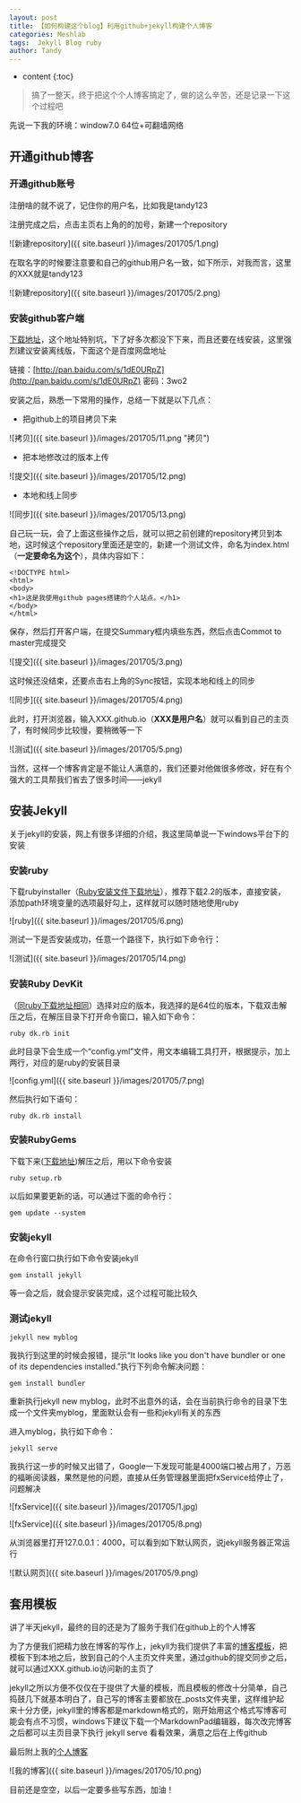 ```yaml
---
layout: post
title: 【如何构建这个blog】利用github+jekyll构建个人博客
categories: Meshlab
tags:  Jekyll Blog ruby
author: Tandy
---
```


* content
{:toc}





>搞了一整天，终于把这个个人博客搞定了，做的这么辛苦，还是记录一下这个过程吧

先说一下我的环境：window7.0 64位+可翻墙网络

## 开通github博客

### 开通github账号

注册啥的就不说了，记住你的用户名，比如我是tandy123

注册完成之后，点击主页右上角的的加号，新建一个repository

![新建repository]({{ site.baseurl }}/images/201705/1.png)

在取名字的时候要注意要和自己的github用户名一致，如下所示，对我而言，这里的XXX就是tandy123

![新建repository]({{ site.baseurl }}/images/201705/2.png)

### 安装github客户端

[下载地址](https://desktop.github.com/)，这个地址特别坑，下了好多次都没下下来，而且还要在线安装，这里强烈建议安装离线版，下面这个是百度网盘地址

链接：[http://pan.baidu.com/s/1dE0URpZ](http://pan.baidu.com/s/1dE0URpZ) 密码：3wo2

安装之后，熟悉一下常用的操作，总结一下就是以下几点：

- 把github上的项目拷贝下来

![拷贝]({{ site.baseurl }}/images/201705/11.png "拷贝")

- 把本地修改过的版本上传

![提交]({{ site.baseurl }}/images/201705/12.png)

- 本地和线上同步

![同步]({{ site.baseurl }}/images/201705/13.png)

自己玩一玩，会了上面这些操作之后，就可以把之前创建的repository拷贝到本地，这时候这个repository里面还是空的，新建一个测试文件，命名为index.html（**一定要命名为这个**），具体内容如下：

    <!DOCTYPE html>
    <html>
    <body>
    <h1>这是我使用github pages搭建的个人站点。</h1>
    </body>
    </html>

保存，然后打开客户端，在提交Summary框内填些东西，然后点击Commot to master完成提交

![提交]({{ site.baseurl }}/images/201705/3.png)

这时候还没结束，还要点击右上角的Sync按钮，实现本地和线上的同步

![同步]({{ site.baseurl }}/images/201705/4.png)

此时，打开浏览器，输入XXX.github.io（**XXX是用户名**）就可以看到自己的主页了，有时候同步比较慢，要稍微等一下

![测试]({{ site.baseurl }}/images/201705/5.png)


当然，这样一个博客肯定是不能让人满意的，我们还要对他做很多修改，好在有个强大的工具帮我们省去了很多时间——jekyll

## 安装Jekyll

关于jekyll的安装，网上有很多详细的介绍，我这里简单说一下windows平台下的安装

### 安装ruby

下载rubyinstaller（[Ruby安装文件下载地址](http://rubyinstaller.org/downloads/)），推荐下载2.2的版本，直接安装，添加path环境变量的选项最好勾上，这样就可以随时随地使用ruby

![ruby]({{ site.baseurl }}/images/201705/6.png)

测试一下是否安装成功，任意一个路径下，执行如下命令行：

![测试]({{ site.baseurl }}/images/201705/14.png)

### 安装Ruby DevKit

（[同ruby下载地址相同](http://rubyinstaller.org/downloads/)）选择对应的版本，我选择的是64位的版本，下载双击解压之后，在解压目录下打开命令窗口，输入如下命令：

    ruby dk.rb init

此时目录下会生成一个“config.yml”文件，用文本编辑工具打开，根据提示，加上两行，对应的是ruby的安装目录

![config.yml]({{ site.baseurl }}/images/201705/7.png)

然后执行如下语句：

    ruby dk.rb install

### 安装RubyGems

下载下来([下载地址](https://rubygems.org/pages/download))解压之后，用以下命令安装

    ruby setup.rb

以后如果要更新的话，可以通过下面的命令行：

    gem update --system 

### 安装jekyll

在命令行窗口执行如下命令安装jekyll

    gem install jekyll

等一会之后，就会提示安装完成，这个过程可能比较久

### 测试jekyll

    jekyll new myblog

我执行到这里的时候会报错，提示“It looks like you don't have bundler or one of its dependencies installed.”执行下列命令解决问题：

    gem install bundler

重新执行jekyll new myblog，此时不出意外的话，会在当前执行命令的目录下生成一个文件夹myblog，里面默认会有一些和jekyll有关的东西

进入myblog，执行如下命令：

    jekyll serve

我执行这一步的时候又出错了，Google一下发现可能是4000端口被占用了，万恶的福晰阅读器，果然是他的问题，直接从任务管理器里面把fxService给停止了，问题解决

![fxService]({{ site.baseurl }}/images/201705/1.jpg)

![fxService]({{ site.baseurl }}/images/201705/8.png)

从浏览器里打开127.0.0.1：4000，可以看到如下默认网页，说jekyll服务器正常运行

![默认网页]({{ site.baseurl }}/images/201705/9.png)

## 套用模板

讲了半天jekyll，最终的目的还是为了服务于我们在github上的个人博客

为了方便我们把精力放在博客的写作上，jekyll为我们提供了丰富的[博客模板](http://jekyllthemes.org/)，把模板下到本地之后，放到自己的个人主页文件夹里，通过github的提交同步之后，就可以通过XXX.github.io访问新的主页了

jekyll之所以方便不仅仅在于提供了大量的模板，而且模板的修改十分简单，自己捣鼓几下就基本明白了，自己写的博客主要都放在_posts文件夹里，这样维护起来十分方便，jekyll里的博客都是markdown格式的，刚开始用这个格式写博客可能会有点不习惯，windows下建议下载一个MarkdownPad编辑器，每次改完博客之后都可以主页目录下执行 jekyll serve 看看效果，满意之后在上传github

最后附上我的[个人博客](https://tandy123.github.io/)

![我的博客]({{ site.baseurl }}/images/201705/10.png)

目前还是空空，以后一定要多些写东西，加油！